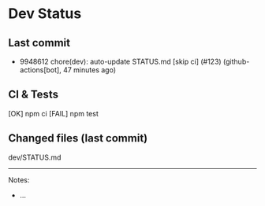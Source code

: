 # Dev Status

## Last commit
- 9948612 chore(dev): auto-update STATUS.md [skip ci] (#123) (github-actions[bot], 47 minutes ago)
## CI & Tests
[OK] npm ci
[FAIL] npm test

## Changed files (last commit)
dev/STATUS.md

---
Notes:
- ...

